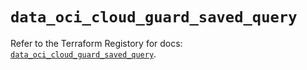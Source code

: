 # `data_oci_cloud_guard_saved_query`

Refer to the Terraform Registory for docs: [`data_oci_cloud_guard_saved_query`](https://registry.terraform.io/providers/oracle/oci/6.18.0/docs/data-sources/cloud_guard_saved_query).
